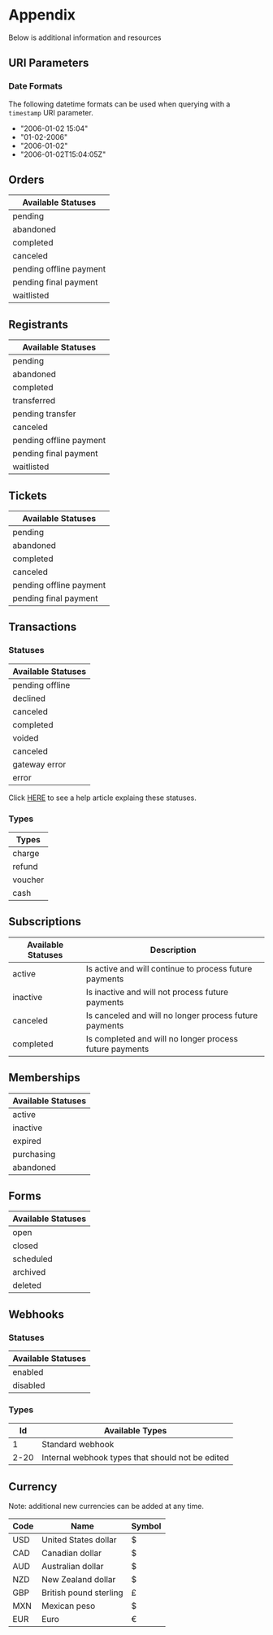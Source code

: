 # Appendix

Below is additional information and resources

## URI Parameters

### Date Formats

The following datetime formats can be used when querying with a `timestamp` URI parameter.

- "2006-01-02 15:04"
- "01-02-2006"
- "2006-01-02"
- "2006-01-02T15:04:05Z"

## Orders

| Available Statuses
| -----------------------
| pending
| abandoned
| completed
| canceled
| pending offline payment
| pending final payment
| waitlisted

<!-- Click [HERE](http://help.regfox.com/#) to see a help article explaing these statuses. -->

## Registrants

| Available Statuses
| -----------------------
| pending
| abandoned
| completed
| transferred
| pending transfer
| canceled
| pending offline payment
| pending final payment
| waitlisted

<!-- Click [HERE](http://help.regfox.com/#) to see a help article explaing these statuses. -->

## Tickets

| Available Statuses
| -----------------------
| pending
| abandoned
| completed
| canceled
| pending offline payment
| pending final payment

<!-- Click [HERE](http://help.ticketspice.com/#) to see a help article explaing these statuses. -->

## Transactions

### Statuses

| Available Statuses
| ------------------
| pending offline
| declined
| canceled
| completed
| voided
| canceled
| gateway error
| error

Click [HERE](http://help.regfox.com/article/972-transaction-statuses-explained) to see a help article explaing these statuses.

### Types

| Types
| ------------------
| charge
| refund
| voucher
| cash

## Subscriptions

Available Statuses | Description
------------------ | -------------------------------------------------------
active             | Is active and will continue to process future payments
inactive           | Is inactive and will not process future payments
canceled           | Is canceled and will no longer process future payments
completed          | Is completed and will no longer process future payments

## Memberships

| Available Statuses
| ------------------
| active
| inactive
| expired
| purchasing
| abandoned

## Forms

| Available Statuses
| ------------------
| open
| closed
| scheduled
| archived
| deleted

## Webhooks

### Statuses

| Available Statuses
| ------------------
| enabled
| disabled

### Types

Id   | Available Types
---- | ------------------------------------------------
1    | Standard webhook
2-20 | Internal webhook types that should not be edited

## Currency

Note: additional new currencies can be added at any time.

Code | Name                                    | Symbol
---- | --------------------------------------- | ------
USD  | United States dollar                    | $
CAD  | Canadian dollar                         | $
AUD  | Australian dollar                       | $
NZD  | New Zealand dollar                      | $
GBP  | British pound sterling                  | £
MXN  | Mexican peso                            | $
EUR  | Euro                                    | €

